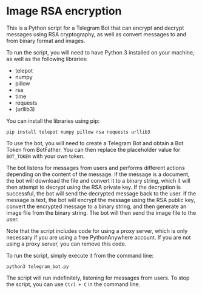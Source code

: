 # Image RSA encryption
This is a Python script for a Telegram Bot that can encrypt and decrypt messages using RSA cryptography, as well as convert messages to and from binary format and images.

To run the script, you will need to have Python 3 installed on your machine, as well as the following libraries:

-   telepot
-   numpy
-   pillow
-   rsa
-   time
-   requests
-   (urllib3)

You can install the libraries using pip:

`pip install telepot numpy pillow rsa requests urllib3` 

To use the bot, you will need to create a Telegram Bot and obtain a Bot Token from BotFather. You can then replace the placeholder value for `BOT_TOKEN` with your own token.

The bot listens for messages from users and performs different actions depending on the content of the message. If the message is a document, the bot will download the file and convert it to a binary string, which it will then attempt to decrypt using the RSA private key. If the decryption is successful, the bot will send the decrypted message back to the user. If the message is text, the bot will encrypt the message using the RSA public key, convert the encrypted message to a binary string, and then generate an image file from the binary string. The bot will then send the image file to the user.

Note that the script includes code for using a proxy server, which is only necessary if you are using a free PythonAnywhere account. If you are not using a proxy server, you can remove this code.

To run the script, simply execute it from the command line:

`python3 telegram_bot.py` 

The script will run indefinitely, listening for messages from users. To stop the script, you can use `Ctrl + C` in the command line.
